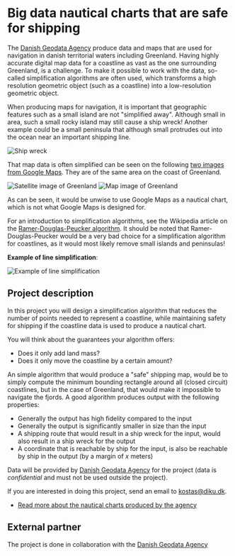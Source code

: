 # Big data nautical charts that are safe for shipping

The [Danish Geodata Agency](http://www.gst.dk/English/) produce data and maps that are used for navigation in danish territorial waters including Greenland. Having highly accurate digital map data for a coastline as vast as the one surrounding Greenland, is a challenge. To make it possible to work with the data, so-called simplification algorithms are often used, which transforms a high resolution geometric object (such as a coastline) into a low-resolution geometric object.

When producing maps for navigation, it is important that geographic features such as a small island are not "simplified away". Although small in area, such a small rocky island may still cause a ship wreck! Another example could be a small peninsula that although small protrudes out into the ocean near an important shipping line.

![Ship wreck](http://upload.wikimedia.org/wikipedia/commons/thumb/c/cc/8_-_AmStar_7.JPG/360px-8_-_AmStar_7.JPG)

That map data is often simplified can be seen on the following [two images from Google Maps](https://maps.google.com/?ll=64.078279,-51.448288&spn=0.020974,0.076904&t=m&z=14). They are of the same area on the coast of Greenland.

![Satellite image of Greenland](http://i.imm.io/S8fP.png)  ![Map image of Greenland](http://i.imm.io/S8fe.png) 

As can be seen, it would be unwise to use Google Maps as a nautical chart, which is not what Google Maps is designed for.

For an introduction to simplification algorithms, see the Wikipedia article on the [Ramer-Douglas-Peucker algorithm](http://en.wikipedia.org/wiki/Ramer%E2%80%93Douglas%E2%80%93Peucker_algorithm). It should be noted that Ramer-Douglas-Peucker would be a very bad choice for a simplification algorithm for coastlines, as it would most likely remove small islands and peninsulas!

**Example of line simplification**:

![Example of line simplification](http://upload.wikimedia.org/wikipedia/commons/thumb/3/30/Douglas-Peucker_animated.gif/220px-Douglas-Peucker_animated.gif)

## Project description

In this project you will design a simplification algorithm that reduces the number of points needed to represent a coastline, while maintaining safety for shipping if the coastline data is used to produce a nautical chart.

You will think about the guarantees your algorithm offers:

* Does it only add land mass?
* Does it only move the coastline by a certain amount?

An simple algorithm that would produce a "safe" shipping map, would be to simply compute the minimum bounding rectangle around all (closed circuit) coastlines, but in the case of Greenland, that would make it impossible to navigate the fjords. A good algorithm produces output with the following properties:

* Generally the output has high fidelity compared to the input
* Generally the output is significantly smaller in size than the input
* A shipping route that would result in a ship wreck for the input, would also result in a ship wreck for the output
* A coordinate that is reachable by ship for the input, is also be reachable by ship in the output (by a margin of *x* meters)

Data will be provided by [Danish Geodata Agency](http://www.gst.dk/English/) for the project (data is *confidential* and must not be used outside the project). 

If you are interested in doing this project, send an email to kostas@diku.dk.

* [Read more about the nautical charts produced by the agency](http://www.gst.dk/English/NauticalChartsandNavigation/)


## External partner

The project is done in collaboration with the [Danish Geodata Agency](http://www.gst.dk/English/)



